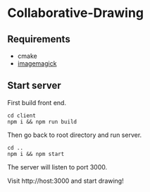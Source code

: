 # Collaborative-Drawing

## Requirements

- cmake
- [imagemagick](https://imagemagick.org/script/install-source.php)

## Start server

First build front end.
```
cd client
npm i && npm run build
```
Then go back to root directory and run server.
```
cd ..
npm i && npm start
```
The server will listen to port 3000.

Visit http://host:3000 and start drawing!
